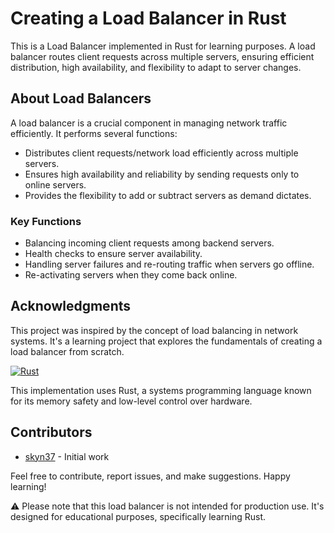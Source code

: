 # Creating a Load Balancer in Rust

This is a Load Balancer implemented in Rust for learning purposes. A load balancer routes client requests across multiple servers, ensuring efficient distribution, high availability, and flexibility to adapt to server changes.


## About Load Balancers

A load balancer is a crucial component in managing network traffic efficiently. It performs several functions:

- Distributes client requests/network load efficiently across multiple servers.
- Ensures high availability and reliability by sending requests only to online servers.
- Provides the flexibility to add or subtract servers as demand dictates.

### Key Functions

- Balancing incoming client requests among backend servers.
- Health checks to ensure server availability.
- Handling server failures and re-routing traffic when servers go offline.
- Re-activating servers when they come back online.

## Acknowledgments

This project was inspired by the concept of load balancing in network systems. It's a learning project that explores the fundamentals of creating a load balancer from scratch.

[![Rust](https://www.rust-lang.org/logos/rust-logo-32x32.png)](https://www.rust-lang.org/)

This implementation uses Rust, a systems programming language known for its memory safety and low-level control over hardware.

## Contributors

- [skyn37](https://github.com/yourusername) - Initial work

Feel free to contribute, report issues, and make suggestions. Happy learning!

⚠️ Please note that this load balancer is not intended for production use. It's designed for educational purposes, specifically learning Rust.
